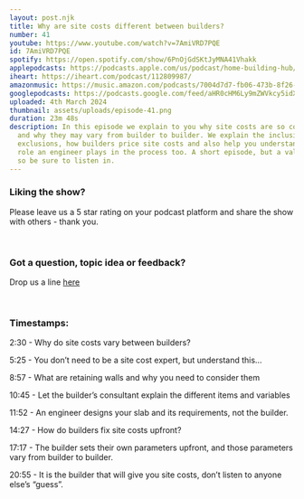 ```yaml
---
layout: post.njk
title: Why are site costs different between builders?
number: 41
youtube: https://www.youtube.com/watch?v=7AmiVRD7PQE
id: 7AmiVRD7PQE
spotify: https://open.spotify.com/show/6PnOjGdSKtJyMNA41Vhakk
applepodcasts: https://podcasts.apple.com/us/podcast/home-building-hub/id1681936589
iheart: https://iheart.com/podcast/112809987/
amazonmusic: https://music.amazon.com/podcasts/7004d7d7-fb06-473b-8f26-8ce9992cac11
googlepodcasts: https://podcasts.google.com/feed/aHR0cHM6Ly9mZWVkcy5idXp6c3Byb3V0LmNvbS8yMTM5MTU1LnJzcw==
uploaded: 4th March 2024
thumbnail: assets/uploads/episode-41.png
duration: 23m 48s
description: In this episode we explain to you why site costs are so confusing
  and why they may vary from builder to builder. We explain the inclusions and
  exclusions, how builders price site costs and also help you understand the
  role an engineer plays in the process too. A short episode, but a valuable one
  so be sure to listen in.
---
```

### Liking the show?

Please leave us a 5 star rating on your podcast platform and share the show with others - thank you.

<br>

### Got a question, topic idea or feedback?

Drop us a line <a href="/contact" id="contact-us" target="_blank">here</a>

<br>

### Timestamps:

2:30 - Why do site costs vary between builders?

5:25 - You don’t need to be a site cost expert, but understand this…

8:57 - What are retaining walls and why you need to consider them

10:45 - Let the builder’s consultant explain the different items and variables

11:52 - An engineer designs your slab and its requirements, not the builder.

14:27 - How do builders fix site costs upfront?

17:17 - The builder sets their own parameters upfront, and those parameters vary from builder to builder.

20:55 - It is the builder that will give you site costs, don’t listen to anyone else’s “guess”.